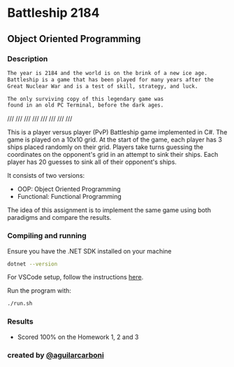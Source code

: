 # Battleship 2184

## Object Oriented Programming

### Description
```bash
The year is 2184 and the world is on the brink of a new ice age. 
Battleship is a game that has been played for many years after the 
Great Nuclear War and is a test of skill, strategy, and luck. 

The only surviving copy of this legendary game was 
found in an old PC Terminal, before the dark ages.
```

/// /// /// /// /// /// /// ///

This is a player versus player (PvP) Battleship game implemented in C#. The game is played on a 10x10 grid. At the start of the game, each player has 3 ships placed randomly on their grid. Players take turns guessing the coordinates on the opponent's grid in an attempt to sink their ships. Each player has 20 guesses to sink all of their opponent's ships. 

It consists of two versions:
- OOP: Object Oriented Programming
- Functional: Functional Programming

The idea of this assignment is to implement the same game using both paradigms and compare the results.

### Compiling and running

Ensure you have the .NET SDK installed on your machine
```bash
dotnet --version
```
For VSCode setup, follow the instructions [here](https://code.visualstudio.com/docs/languages/dotnet#_setting-up-vs-code-for-net-development).

Run the program with:
```bash
./run.sh
```

### Results
- Scored 100% on the Homework 1, 2 and 3


### created by [@aguilarcarboni](https://github.com/aguilarcarboni/)
